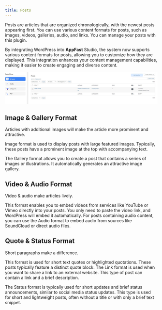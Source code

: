 ```yaml
---
title: Posts
---
```


Posts are articles that are organized chronologically, with the newest posts appearing first. You can use various content formats for posts, such as images, videos, galleries, audio, and links. You can manage your posts with this plugin.

By integrating WordPress into **AppFast** Studio, the system now supports various content formats for posts, allowing you to customize how they are displayed. This integration enhances your content management capabilities, making it easier to create engaging and diverse content.

![Post plugin](../../static/img/plugin_Post.jpg)

## Image & Gallery Format

Articles with additional images will make the article more prominent and attractive.

Image format is used to display posts with large featured images. Typically, these posts have a prominent image at the top with accompanying text.

The Gallery format allows you to create a post that contains a series of images or illustrations. It automatically generates an attractive image gallery.

## Video & Audio Format

Video & audio make articles lively.

This format enables you to embed videos from services like YouTube or Vimeo directly into your posts. You only need to paste the video link, and WordPress will embed it automatically. For posts containing audio content, you can use the Audio format to embed audio from sources like SoundCloud or direct audio files.

## Quote & Status Format

Short paragraphs make a difference.

This format is used for short text quotes or highlighted quotations. These posts typically feature a distinct quote block. The Link format is used when you want to share a link to an external website. This type of post can contain a link and a brief description.

The Status format is typically used for short updates and brief status announcements, similar to social media status updates. This type is used for short and lightweight posts, often without a title or with only a brief text snippet.
